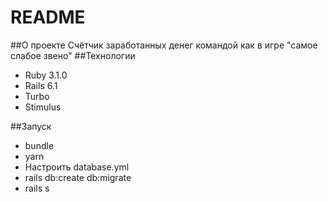 # README
##О проекте
Счётчик заработанных денег командой как в игре "самое слабое звено"
##Технологии
- Ruby 3.1.0
- Rails 6.1
- Turbo
- Stimulus


##Запуск
- bundle
- yarn
- Настроить database.yml
- rails db:create db:migrate
- rails s
